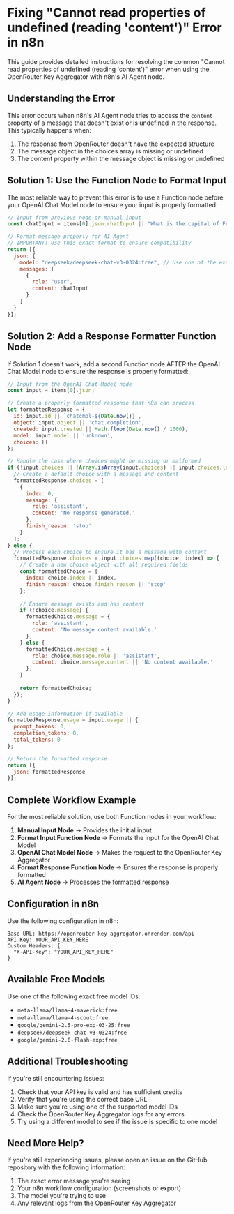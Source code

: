 # Fixing "Cannot read properties of undefined (reading 'content')" Error in n8n

This guide provides detailed instructions for resolving the common "Cannot read properties of undefined (reading 'content')" error when using the OpenRouter Key Aggregator with n8n's AI Agent node.

## Understanding the Error

This error occurs when n8n's AI Agent node tries to access the `content` property of a message that doesn't exist or is undefined in the response. This typically happens when:

1. The response from OpenRouter doesn't have the expected structure
2. The message object in the choices array is missing or undefined
3. The content property within the message object is missing or undefined

## Solution 1: Use the Function Node to Format Input

The most reliable way to prevent this error is to use a Function node before your OpenAI Chat Model node to ensure your input is properly formatted:

```javascript
// Input from previous node or manual input
const chatInput = items[0].json.chatInput || "What is the capital of France?";

// Format message properly for AI Agent
// IMPORTANT: Use this exact format to ensure compatibility
return [{
  json: {
    model: "deepseek/deepseek-chat-v3-0324:free", // Use one of the exact free model IDs
    messages: [
      {
        role: "user",
        content: chatInput
      }
    ]
  }
}];
```

## Solution 2: Add a Response Formatter Function Node

If Solution 1 doesn't work, add a second Function node AFTER the OpenAI Chat Model node to ensure the response is properly formatted:

```javascript
// Input from the OpenAI Chat Model node
const input = items[0].json;

// Create a properly formatted response that n8n can process
let formattedResponse = {
  id: input.id || `chatcmpl-${Date.now()}`,
  object: input.object || 'chat.completion',
  created: input.created || Math.floor(Date.now() / 1000),
  model: input.model || 'unknown',
  choices: []
};

// Handle the case where choices might be missing or malformed
if (!input.choices || !Array.isArray(input.choices) || input.choices.length === 0) {
  // Create a default choice with a message and content
  formattedResponse.choices = [
    {
      index: 0,
      message: {
        role: 'assistant',
        content: 'No response generated.'
      },
      finish_reason: 'stop'
    }
  ];
} else {
  // Process each choice to ensure it has a message with content
  formattedResponse.choices = input.choices.map((choice, index) => {
    // Create a new choice object with all required fields
    const formattedChoice = {
      index: choice.index || index,
      finish_reason: choice.finish_reason || 'stop'
    };
    
    // Ensure message exists and has content
    if (!choice.message) {
      formattedChoice.message = {
        role: 'assistant',
        content: 'No message content available.'
      };
    } else {
      formattedChoice.message = {
        role: choice.message.role || 'assistant',
        content: choice.message.content || 'No content available.'
      };
    }
    
    return formattedChoice;
  });
}

// Add usage information if available
formattedResponse.usage = input.usage || {
  prompt_tokens: 0,
  completion_tokens: 0,
  total_tokens: 0
};

// Return the formatted response
return [{
  json: formattedResponse
}];
```

## Complete Workflow Example

For the most reliable solution, use both Function nodes in your workflow:

1. **Manual Input Node** → Provides the initial input
2. **Format Input Function Node** → Formats the input for the OpenAI Chat Model
3. **OpenAI Chat Model Node** → Makes the request to the OpenRouter Key Aggregator
4. **Format Response Function Node** → Ensures the response is properly formatted
5. **AI Agent Node** → Processes the formatted response

## Configuration in n8n

Use the following configuration in n8n:

```
Base URL: https://openrouter-key-aggregator.onrender.com/api
API Key: YOUR_API_KEY_HERE
Custom Headers: {
  "X-API-Key": "YOUR_API_KEY_HERE"
}
```

## Available Free Models

Use one of the following exact free model IDs:

- `meta-llama/llama-4-maverick:free`
- `meta-llama/llama-4-scout:free`
- `google/gemini-2.5-pro-exp-03-25:free`
- `deepseek/deepseek-chat-v3-0324:free`
- `google/gemini-2.0-flash-exp:free`

## Additional Troubleshooting

If you're still encountering issues:

1. Check that your API key is valid and has sufficient credits
2. Verify that you're using the correct base URL
3. Make sure you're using one of the supported model IDs
4. Check the OpenRouter Key Aggregator logs for any errors
5. Try using a different model to see if the issue is specific to one model

## Need More Help?

If you're still experiencing issues, please open an issue on the GitHub repository with the following information:

1. The exact error message you're seeing
2. Your n8n workflow configuration (screenshots or export)
3. The model you're trying to use
4. Any relevant logs from the OpenRouter Key Aggregator
